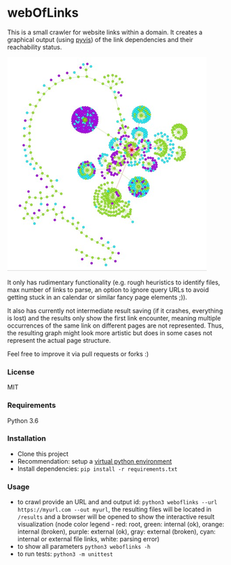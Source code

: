 # webOfLinks

This is a small crawler for website links within a domain. It creates a graphical output (using [pyvis](https://pyvis.readthedocs.io/en/latest/)) of the link dependencies and their reachability status.

![example result](https://github.com/neo-gravity-pawn/webOfLinks/blob/main/results/example.jpg?raw=true)

It only has rudimentary functionality (e.g. rough heuristics to identify files, max number of links to parse, an option to ignore query URLs to avoid getting stuck in an calendar or similar fancy page elements ;)).

It also has currently not intermediate result saving (if it crashes, everything is lost) and the results only show the first link encounter, meaning multiple occurrences of the same link on different pages are not represented. Thus, the resulting graph might look more artistic but does in some cases not represent the actual page structure.

Feel free to  improve it via pull requests or forks :)

### License

MIT

### Requirements

Python 3.6

### Installation

* Clone this project
* Recommendation: setup a [virtual python environment](https://docs.python.org/3/tutorial/venv.html)
* Install dependencies: `pip install -r requirements.txt`

### Usage

* to crawl provide an URL and and output id: `python3 weboflinks --url https://myurl.com --out myurl`, the resulting files will be located in `/results` and a browser will be opened to show the interactive result visualization (node color legend - red: root, green: internal (ok), orange: internal (broken), purple: external (ok), gray: external (broken), cyan: internal or external file links, white: parsing error)
* to show all parameters `python3 weboflinks -h`
* to run tests: `python3 -m unittest`